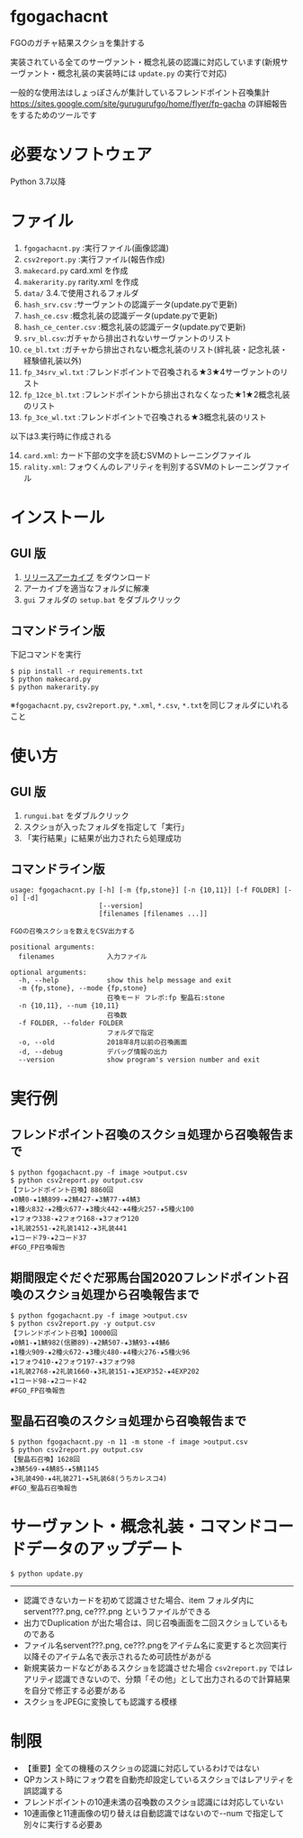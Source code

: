 # fgogachacnt
FGOのガチャ結果スクショを集計する

実装されている全てのサーヴァント・概念礼装の認識に対応しています(新規サーヴァント・概念礼装の実装時には `update.py` の実行で対応)

一般的な使用法はしょっぽさんが集計しているフレンドポイント召喚集計 https://sites.google.com/site/gurugurufgo/home/flyer/fp-gacha の詳細報告をするためのツールです

# 必要なソフトウェア
Python 3.7以降

# ファイル
1. `fgogachacnt.py` :実行ファイル(画像認識)
2. `csv2report.py` :実行ファイル(報告作成)
3. `makecard.py` card.xml を作成
4. `makerarity.py` rarity.xml を作成
5. `data/` 3.4.で使用されるフォルダ
6. `hash_srv.csv` :サーヴァントの認識データ(update.pyで更新)
7. `hash_ce.csv` :概念礼装の認識データ(update.pyで更新)
8. `hash_ce_center.csv` :概念礼装の認識データ(update.pyで更新)
9. `srv_bl.csv`:ガチャから排出されないサーヴァントのリスト
10. `ce_bl.txt` :ガチャから排出されない概念礼装のリスト(絆礼装・記念礼装・経験値礼装以外)
11. `fp_34srv_wl.txt`  :フレンドポイントで召喚される★3★4サーヴァントのリスト
12. `fp_12ce_bl.txt` :フレンドポイントから排出されなくなった★1★2概念礼装のリスト
13. `fp_3ce_wl.txt` :フレンドポイントで召喚される★3概念礼装のリスト

以下は3.実行時に作成される

14. `card.xml`:  カード下部の文字を読むSVMのトレーニングファイル
15. `rality.xml`:  フォウくんのレアリティを判別するSVMのトレーニングファイル

# インストール

## GUI 版

1. [リリースアーカイブ](https://github.com/fgosc/fgogachacnt/archive/refs/heads/master.zip) をダウンロード
2. アーカイブを適当なフォルダに解凍
3. `gui` フォルダの `setup.bat` をダブルクリック

## コマンドライン版

下記コマンドを実行
```
$ pip install -r requirements.txt
$ python makecard.py
$ python makerarity.py
```
※`fgogachacnt.py`, `csv2report.py`, `*.xml`, `*.csv`, `*.txt`を同じフォルダにいれること


# 使い方

## GUI 版

1. `rungui.bat` をダブルクリック
2. スクショが入ったフォルダを指定して「実行」
3. 「実行結果」に結果が出力されたら処理成功

## コマンドライン版

```
usage: fgogachacnt.py [-h] [-m {fp,stone}] [-n {10,11}] [-f FOLDER] [-o] [-d]
                      [--version]
                      [filenames [filenames ...]]

FGOの召喚スクショを数えをCSV出力する

positional arguments:
  filenames             入力ファイル

optional arguments:
  -h, --help            show this help message and exit
  -m {fp,stone}, --mode {fp,stone}
                        召喚モード フレポ:fp 聖晶石:stone
  -n {10,11}, --num {10,11}
                        召喚数
  -f FOLDER, --folder FOLDER
                        フォルダで指定
  -o, --old             2018年8月以前の召喚画面
  -d, --debug           デバッグ情報の出力
  --version             show program's version number and exit
```

# 実行例
## フレンドポイント召喚のスクショ処理から召喚報告まで
```
$ python fgogachacnt.py -f image >output.csv
$ python csv2report.py output.csv
【フレンドポイント召喚】8860回
★0鯖0-★1鯖899-★2鯖427-★3鯖77-★4鯖3
★1種火832-★2種火677-★3種火442-★4種火257-★5種火100
★1フォウ338-★2フォウ168-★3フォウ120
★1礼装2551-★2礼装1412-★3礼装441
★1コード79-★2コード37
#FGO_FP召喚報告
```
## 期間限定ぐだぐだ邪馬台国2020フレンドポイント召喚のスクショ処理から召喚報告まで
```
$ python fgogachacnt.py -f image >output.csv
$ python csv2report.py -y output.csv
【フレンドポイント召喚】10000回
★0鯖1-★1鯖982(信勝89)-★2鯖507-★3鯖93-★4鯖6
★1種火909-★2種火672-★3種火480-★4種火276-★5種火96
★1フォウ410-★2フォウ197-★3フォウ98
★1礼装2768-★2礼装1660-★3礼装151-★3EXP352-★4EXP202
★1コード98-★2コード42
#FGO_FP召喚報告
```
## 聖晶石召喚のスクショ処理から召喚報告まで
```
$ python fgogachacnt.py -n 11 -m stone -f image >output.csv
$ python csv2report.py output.csv
【聖晶石召喚】1628回
★3鯖569-★4鯖85-★5鯖1145
★3礼装490-★4礼装271-★5礼装68(うちカレスコ4)
#FGO_聖晶石召喚報告
```
# サーヴァント・概念礼装・コマンドコードデータのアップデート
```
$ python update.py
```

***
* 認識できないカードを初めて認識させた場合、item フォルダ内に servent???.png, ce???.png というファイルができる
* 出力でDuplication が出た場合は、同じ召喚画面を二回スクショしているものである
* ファイル名servent???.png, ce???.pngをアイテム名に変更すると次回実行以降そのアイテム名で表示されるため可読性があがる
* 新規実装カードなどがあるスクショを認識させた場合 `csv2report.py` ではレアリティ認識できないので、分類「その他」として出力されるので計算結果を自分で修正する必要がある
* スクショをJPEGに変換しても認識する模様

# 制限
* 【重要】全ての機種のスクショの認識に対応しているわけではない
* QPカンスト時にフォウ君を自動売却設定しているスクショではレアリティを誤認識する
* フレンドポイントの10連未満の召喚数のスクショ認識には対応していない
* 10連画像と11連画像の切り替えは自動認識ではないので--num で指定して別々に実行する必要あ
